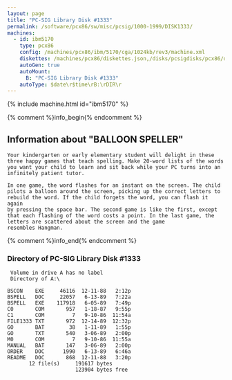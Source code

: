 ```yaml
---
layout: page
title: "PC-SIG Library Disk #1333"
permalink: /software/pcx86/sw/misc/pcsig/1000-1999/DISK1333/
machines:
  - id: ibm5170
    type: pcx86
    config: /machines/pcx86/ibm/5170/cga/1024kb/rev3/machine.xml
    diskettes: /machines/pcx86/diskettes.json,/disks/pcsigdisks/pcx86/diskettes.json
    autoGen: true
    autoMount:
      B: "PC-SIG Library Disk #1333"
    autoType: $date\r$time\rB:\rDIR\r
---
```


{% include machine.html id="ibm5170" %}

{% comment %}info_begin{% endcomment %}

## Information about "BALLOON SPELLER"

    Your kindergarten or early elementary student will delight in these
    three happy games that teach spelling. Make 20-word lists of the words
    you want your child to learn and sit back while your PC turns into an
    infinitely patient tutor.
    
    In one game, the word flashes for an instant on the screen. The child
    pilots a balloon around the screen, picking up the correct letters to
    rebuild the word. If the child forgets the word, you can flash it again
    by pressing the space bar. The second game is like the first, except
    that each flashing of the word costs a point. In the last game, the
    letters are scattered about the screen and the game
    resembles Hangman.
{% comment %}info_end{% endcomment %}


### Directory of PC-SIG Library Disk #1333

     Volume in drive A has no label
     Directory of A:\

    BSCON    EXE     46116  12-11-88   2:12p
    BSPELL   DOC     22057   6-13-89   7:22a
    BSPELL   EXE    117918   6-05-89   7:49p
    C0       COM       957   1-18-87   9:55p
    C1       COM         7   9-10-86  11:54a
    FILE1333 TXT       972  12-14-89  12:32p
    GO       BAT        38   1-11-89   1:55p
    GO       TXT       540   3-06-89   2:00p
    M0       COM         7   9-10-86  11:55a
    MANUAL   BAT       147   3-06-89   2:00p
    ORDER    DOC      1990   6-13-89   6:46a
    README   DOC       868  12-11-88   3:20p
           12 file(s)     191617 bytes
                          123904 bytes free
